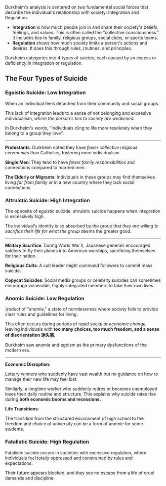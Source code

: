 Durkheim's analysis is centered on two fundamental social forces that describe the individual's relationship with society: Integration and Regulation.

- **Integration** is how much people join in and share their society's beliefs, feelings, and values. This is often called the "collective consciousness." It includes ties to family, religious groups, social clubs, or sports teams.
- **Regulation** shows how much society limits a person's actions and desires. It does this through rules, routines, and principles.

Durkheim categories into 4 types of suicide, each caused by an excess or deficiency in integration or regulation.

## The Four Types of Suicide

### Egoistic Suicide: Low Integration

When an individual feels detached from their community and social groups.

This lack of integration leads to a sense of not belonging and excessive individualism, *where the person's ties to society are weakened.*

In Durkheim's words, "Individuals cling to life more resolutely when they belong to a group they love".

---

**Protestants**: Durkheim noted they have *fewer collective religious ceremonies* than Catholics, fostering more individualism.

**Single Men**: They tend to have *fewer family responsibilities* and connections compared to married men.

**The Elderly or Migrants**: Individuals in these groups may find themselves living *far from family* or in a new country where they lack social connections.

### Altruistic Suicide: High Integration

The opposite of egoistic suicide, altruistic suicide happens when integration is excessively high.

The individual's identity is so absorbed by the group that *they are willing to sacrifice their life for what the group* deems the greater good.

---

**Military Sacrifice**: During World War II, Japanese generals encouraged soldiers to fly their planes into American warships, sacrificing themselves for their nation.

**Religious Cults**: A cult leader might command followers to commit mass suicide.

**Copycat Suicides**: Social media groups or celebrity suicides can sometimes encourage vulnerable, highly-integrated members to take their own lives.

### Anomic Suicide: Low Regulation

{roduct of "anomie," a state of normlessness where society fails to provide clear rules and guidelines for living.

This often occurs during periods of *rapid social or economic change*, leaving individuals with **too many choices, too much freedom, and a sense of disorientation 迷失感**.

Durkheim saw anomie and egoism as the primary dysfunctions of the modern era.

---

**Economic Disruption**:

Lottery winners who suddenly have vast wealth but no guidance on how to manage their new life may feel lost.

Similarly, a longtime worker who suddenly retires or becomes unemployed loses their daily routine and structure. This explains why suicide rates rise during **both economic booms and recessions.**

**Life Transitions**:

The transition from the structured environment of high school to the freedom and choice of university can be a form of anomie for some students.

### Fatalistic Suicide: High Regulation

Fatalistic suicide occurs in societies with excessive regulation, where individuals feel totally oppressed and constrained by rules and expectations.

Their future appears blocked, and they see no escape from a life of cruel demands and discipline.
